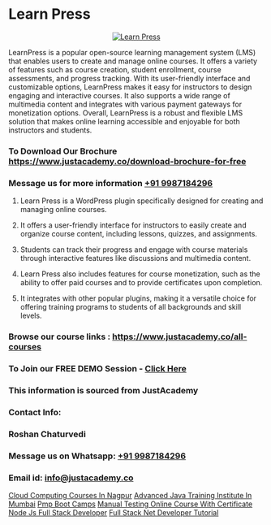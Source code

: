 # Learn Press

<p align="center">
  <a href="https://justacademy.co/course-detail/wordpress-training">
    <img src="https://justacademy.co/storage2/course_image/1677245494_course_image.webp" alt="Learn Press">
  </a>
</p>


LearnPress is a popular open-source learning management system (LMS) that enables users to create and manage online courses. It offers a variety of features such as course creation, student enrollment, course assessments, and progress tracking. With its user-friendly interface and customizable options, LearnPress makes it easy for instructors to design engaging and interactive courses. It also supports a wide range of multimedia content and integrates with various payment gateways for monetization options. Overall, LearnPress is a robust and flexible LMS solution that makes online learning accessible and enjoyable for both instructors and students. 

### To Download Our Brochure https://www.justacademy.co/download-brochure-for-free
### Message us for more information [+91 9987184296](https://api.whatsapp.com/send?phone=919987184296)
1) Learn Press is a WordPress plugin specifically designed for creating and managing online courses.

2) It offers a user-friendly interface for instructors to easily create and organize course content, including lessons, quizzes, and assignments.

3) Students can track their progress and engage with course materials through interactive features like discussions and multimedia content.

4) Learn Press also includes features for course monetization, such as the ability to offer paid courses and to provide certificates upon completion.

5) It integrates with other popular plugins, making it a versatile choice for offering training programs to students of all backgrounds and skill levels.

### Browse our course links : https://www.justacademy.co/all-courses 
### To Join our FREE DEMO Session - [Click Here](https://www.justacademy.co/register-for-course-demo)


### This information is sourced from JustAcademy
### Contact Info:
### Roshan Chaturvedi
### Message us on Whatsapp: [+91 9987184296](https://api.whatsapp.com/send?phone=919987184296)
### Email id: [info@justacademy.co](mailto:info@justacademy.co)
                    
[Cloud Computing Courses In Nagpur](https://www.linkedin.com/pulse/cloud-computing-courses-nagpur-justacademy-berlin-5rg9c?trackingId=iNdtF22mXHNRnWJaxSZiag%3D%3D&lipi=urn%3Ali%3Apage%3Ad_flagship3_company_admin%3Bv3waDY%2FCQ%2FumkrzSJz7bNQ%3D%3D)
[Advanced Java Training Institute In Mumbai](https://www.linkedin.com/pulse/advanced-java-training-institute-mumbai-justacademy-pune-kvkbc?trackingId=%2BvwUNEHR56pbLLLQMtsBUg%3D%3D&lipi=urn%3Ali%3Apage%3Ad_flagship3_company_admin%3BGzpHiwsYRr22lJjP82PYtA%3D%3D)
[Pmp Boot Camps](https://medium.com/@kamblerajas684/pmp-boot-camps-57e74e8e0049)
[Manual Testing Online Course With Certificate](https://medium.com/@namusn/manual-testing-online-course-with-certificate-6e823fd5ccb4)
[Node Js Full Stack Developer](https://justacademyin.github.io/Articles/Node-Js-Full-Stack-Developer)
[Full Stack Net Developer Tutorial](https://justacademyin.github.io/Articles/Full-Stack-Net-Developer-Tutorial)
